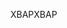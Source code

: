 <span data-ttu-id="8c108-101">XBAP</span><span class="sxs-lookup"><span data-stu-id="8c108-101">XBAP</span></span>